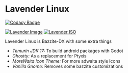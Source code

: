 # Lavender Linux

[![Codacy Badge](https://app.codacy.com/project/badge/Grade/2503a44c1105456483517f793af75ee7)](https://app.codacy.com/gh/reisaraujo-miguel/lavender-linux/dashboard?utm_source=gh&utm_medium=referral&utm_content=&utm_campaign=Badge_grade)

[![Lavender Image](https://github.com/reisaraujo-miguel/lavender-linux/actions/workflows/build-image-main.yml/badge.svg)](https://github.com/reisaraujo-miguel/lavender-linux/actions/workflows/build.yml) [![Lavender ISO](https://github.com/reisaraujo-miguel/lavender-linux/actions/workflows/build-image-devel.yml/badge.svg)](https://github.com/reisaraujo-miguel/lavender-linux/actions/workflows/build-disk.yml)

Lavender Linux is Bazzite-DX with some extra things

- _Temurin JDK 17:_ To build android packages with Godot
- _Ghostty:_ As a replacement for Ptyxis
- _MoreWaita Icon Theme:_ For more adwaita style Icons
- _Vanilla Gnome:_ Removes some bazzite customizations
